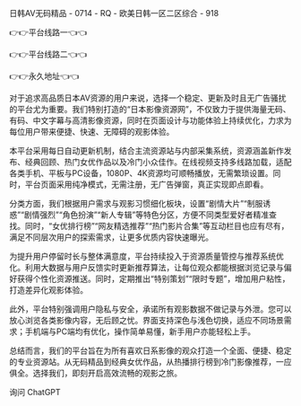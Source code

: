 日韩AV无码精品 - 0714 - RQ - 欧美日韩一区二区综合 - 918

👉👉平台线路一👈👈

👉👉平台线路二👈👈

👉👉永久地址👈👈

对于追求高品质日本AV资源的用户来说，选择一个稳定、更新及时且无广告骚扰的平台尤为重要。我们特别打造的“日本影像资源网”，不仅致力于提供海量无码、有码、中文字幕与高清影像资源，同时在页面设计与功能体验上持续优化，力求为每位用户带来便捷、快速、无障碍的观影体验。

本平台采用每日自动更新机制，结合主流资源站与内部采集系统，资源涵盖新作发布、经典回顾、热门女优作品以及冷门小众佳作。在线视频支持多线路加载，适配各类手机、平板与PC设备，1080P、4K资源均可顺畅播放，无需繁琐设置。同时，平台页面采用纯净模式，无需注册，无广告弹窗，真正实现即点即看。

分类方面，我们根据用户需求与观影习惯细化板块，设置“剧情大片”“制服诱惑”“剧情强烈”“角色扮演”“新人专辑”等特色分区，方便不同类型爱好者精准查找。同时，“女优排行榜”“网友精选推荐”“热门影片合集”等互动栏目也应有尽有，满足不同层次用户的探索需求，让更多优质内容快速曝光。

为提升用户停留时长与整体满意度，平台持续投入于资源质量管控与推荐系统优化。利用大数据与用户反馈实时更新推荐算法，让每位观众都能根据浏览记录与偏好获得个性化资源推送。同时，定期推出“特别策划”“限时专题”，增加用户粘性，打造差异化观影体验。

此外，平台特别强调用户隐私与安全，承诺所有观影数据不做记录与外泄。您可以放心浏览各类影像内容，无后顾之忧。界面支持深色与浅色切换，适应不同场景需求；手机端与PC端均有优化，操作简单易懂，新手用户亦能轻松上手。

总结而言，我们的平台旨在为所有喜欢日系影像的观众打造一个全面、便捷、稳定的专业资源站。从无码精品到经典女优作品，从热播排行榜到冷门影像推荐，一应俱全。选择我们，即刻开启高效流畅的观影之旅。









询问 ChatGPT
